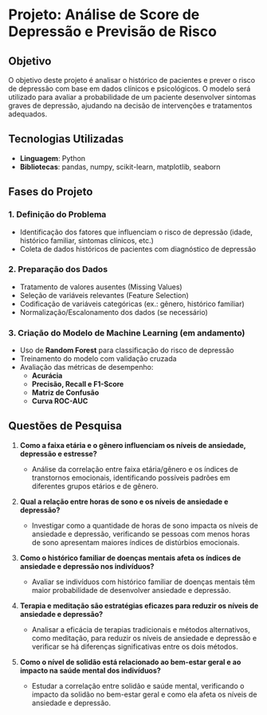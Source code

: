 # **Projeto: Análise de Score de Depressão e Previsão de Risco**

## **Objetivo**
O objetivo deste projeto é analisar o histórico de pacientes e prever o risco de depressão com base em dados clínicos e psicológicos. O modelo será utilizado para avaliar a probabilidade de um paciente desenvolver sintomas graves de depressão, ajudando na decisão de intervenções e tratamentos adequados.

## **Tecnologias Utilizadas**
- **Linguagem**: Python  
- **Bibliotecas**: pandas, numpy, scikit-learn, matplotlib, seaborn  

## **Fases do Projeto**

### **1. Definição do Problema**
- Identificação dos fatores que influenciam o risco de depressão (idade, histórico familiar, sintomas clínicos, etc.)  
- Coleta de dados históricos de pacientes com diagnóstico de depressão  

### **2. Preparação dos Dados**
- Tratamento de valores ausentes (Missing Values)  
- Seleção de variáveis relevantes (Feature Selection)  
- Codificação de variáveis categóricas (ex.: gênero, histórico familiar)  
- Normalização/Escalonamento dos dados (se necessário)  

### **3. Criação do Modelo de Machine Learning (em andamento)**
- Uso de **Random Forest** para classificação do risco de depressão  
- Treinamento do modelo com validação cruzada  
- Avaliação das métricas de desempenho:
  - **Acurácia**  
  - **Precisão, Recall e F1-Score**  
  - **Matriz de Confusão**  
  - **Curva ROC-AUC**  



## **Questões de Pesquisa**

1. **Como a faixa etária e o gênero influenciam os níveis de ansiedade, depressão e estresse?**
   - Análise da correlação entre faixa etária/gênero e os índices de transtornos emocionais, identificando possíveis padrões em diferentes grupos etários e de gênero.

2. **Qual a relação entre horas de sono e os níveis de ansiedade e depressão?**
   - Investigar como a quantidade de horas de sono impacta os níveis de ansiedade e depressão, verificando se pessoas com menos horas de sono apresentam maiores índices de distúrbios emocionais.

3. **Como o histórico familiar de doenças mentais afeta os índices de ansiedade e depressão nos indivíduos?**
   - Avaliar se indivíduos com histórico familiar de doenças mentais têm maior probabilidade de desenvolver ansiedade e depressão.

4. **Terapia e meditação são estratégias eficazes para reduzir os níveis de ansiedade e depressão?**
   - Analisar a eficácia de terapias tradicionais e métodos alternativos, como meditação, para reduzir os níveis de ansiedade e depressão e verificar se há diferenças significativas entre os dois métodos.

5. **Como o nível de solidão está relacionado ao bem-estar geral e ao impacto na saúde mental dos indivíduos?**
   - Estudar a correlação entre solidão e saúde mental, verificando o impacto da solidão no bem-estar geral e como ela afeta os níveis de ansiedade e depressão.


